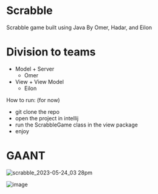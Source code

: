 # Scrabble
Scrabble game built using Java 
By Omer, Hadar, and Eilon

# Division to teams
- Model + Server
   * Omer
- View + View Model
   * Eilon
 
  
How to run: (for now)
- git clone the repo
- open the project in intellij
- run the ScrabbleGame class in the view package
- enjoy

# GAANT
![scrabble_2023-05-24_03 28pm](https://github.com/OmerBart/Scrabble/assets/121627693/6c5c61e5-6dff-4862-8587-b3091034f5ed)







![image](https://github.com/OmerBart/Scrabble/assets/112820943/aaac6aa7-f0d4-41bd-b62f-edf97034623a)




    



